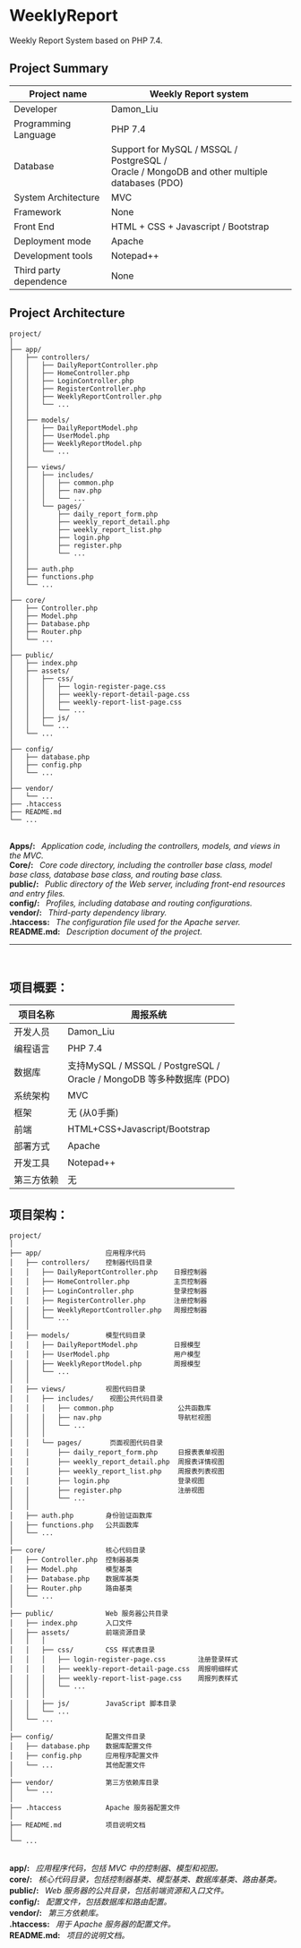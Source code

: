 # WeeklyReport
Weekly Report System based on PHP 7.4.

## Project Summary
| Project name | Weekly Report system |
| -------- | ------- |
| Developer | Damon_Liu |
| Programming Language | PHP 7.4 |
| Database | Support for MySQL / MSSQL / PostgreSQL / <br> Oracle / MongoDB and other multiple databases (PDO) |
| System Architecture | MVC |
| Framework | None
| Front End | HTML + CSS + Javascript / Bootstrap |
| Deployment mode | Apache |
| Development tools | Notepad++ |
| Third party dependence | None |

## Project Architecture
```
project/
│            
├── app/                
│   ├── controllers/    
│   │   ├── DailyReportController.php    
│   │   ├── HomeController.php           
│   │   ├── LoginController.php          
│   │   ├── RegisterController.php       
│   │   ├── WeeklyReportController.php   
│   │   └── ...                          
│   │
│   ├── models/         
│   │   ├── DailyReportModel.php         
│   │   ├── UserModel.php                
│   │   ├── WeeklyReportModel.php        
│   │   └── ...                          
│   │
│   ├── views/          
│   │   ├── includes/    
│   │   │   ├── common.php                
│   │   │   ├── nav.php                   
│   │   │   └── ... 
│   │   └── pages/       
│   │       ├── daily_report_form.php     
│   │       ├── weekly_report_detail.php  
│   │       ├── weekly_report_list.php    
│   │       ├── login.php                 
│   │       ├── register.php              
│   │       └── ...                       
│   │
│   ├── auth.php        
│   ├── functions.php   
│   └── ...             
│
├── core/               
│   ├── Controller.php  
│   ├── Model.php       
│   ├── Database.php    
│   ├── Router.php      
│   └── ...             
│
├── public/             
│   ├── index.php       
│   ├── assets/         
│   │   ├── css/        
│   │   │   ├── login-register-page.css        
│   │   │   ├── weekly-report-detail-page.css  
│   │   │   ├── weekly-report-list-page.css    
│   │   │   └── ...
│   │   ├── js/         
│   │   └── ...
│   └── ...    
│
├── config/             
│   ├── database.php    
│   ├── config.php      
│   └── ...     
│
├── vendor/           
│   └── ...
├── .htaccess 
├── README.md
└── ... 

```
<br>
<b>Apps/: </b> &nbsp;&nbsp;<i>Application code, including the controllers, models, and views in the MVC.</i><br>
<b>Core/: </b> &nbsp;&nbsp;<i>Core code directory, including the controller base class, model base class, database base class, and routing base class.</i><br>
<b>public/: </b> &nbsp;&nbsp;<i>Public directory of the Web server, including front-end resources and entry files.</i><br>
<b>config/: </b> &nbsp;&nbsp;<i>Profiles, including database and routing configurations.</i><br>
<b>vendor/: </b> &nbsp;&nbsp;<i>Third-party dependency library.</i><br>
<b>.htaccess: </b> &nbsp;&nbsp;<i>The configuration file used for the Apache server.</i><br>
<b>README.md: </b> &nbsp;&nbsp;<i>Description document of the project.</i>

<br>
<hr>
<br>

## 项目概要：
| 项目名称 | 周报系统 |
| -------- | ------- |
| 开发人员 | Damon_Liu |
| 编程语言 | PHP 7.4 |
| 数据库   | 支持MySQL / MSSQL / PostgreSQL / <br> Oracle / MongoDB 等多种数据库 (PDO) |
| 系统架构 | MVC |
| 框架     | 无 (从0手撕) |
| 前端     | HTML+CSS+Javascript/Bootstrap |
| 部署方式 | Apache |
| 开发工具 | Notepad++ |
| 第三方依赖 | 无 |

## 项目架构：　
```
project/ 
│            
├── app/                应用程序代码
│   ├── controllers/    控制器代码目录
│   │   ├── DailyReportController.php    日报控制器
│   │   ├── HomeController.php           主页控制器
│   │   ├── LoginController.php          登录控制器
│   │   ├── RegisterController.php       注册控制器
│   │   ├── WeeklyReportController.php   周报控制器
│   │   └── ...                          
│   │
│   ├── models/         模型代码目录
│   │   ├── DailyReportModel.php         日报模型
│   │   ├── UserModel.php                用户模型
│   │   ├── WeeklyReportModel.php        周报模型
│   │   └── ...                          
│   │
│   ├── views/          视图代码目录
│   │   ├── includes/    视图公共代码目录
│   │   │   ├── common.php                公共函数库
│   │   │   ├── nav.php                   导航栏视图
│   │   │   └── ...                       
│   │	│
│   │   └── pages/       页面视图代码目录
│   │       ├── daily_report_form.php     日报表表单视图
│   │       ├── weekly_report_detail.php  周报表详情视图
│   │       ├── weekly_report_list.php    周报表列表视图
│   │       ├── login.php                 登录视图
│   │       ├── register.php              注册视图
│   │       └── ...                       
│   │
│   ├── auth.php        身份验证函数库
│   ├── functions.php   公共函数库
│   └── ...             
│
├── core/               核心代码目录
│   ├── Controller.php  控制器基类
│   ├── Model.php       模型基类
│   ├── Database.php    数据库基类
│   ├── Router.php      路由基类
│   └── ...             
│
├── public/             Web 服务器公共目录
│   ├── index.php       入口文件
│   ├── assets/         前端资源目录
│   │   │
│   │   ├── css/        CSS 样式表目录
│   │   │   ├── login-register-page.css        注册登录样式
│   │   │   ├── weekly-report-detail-page.css  周报明细样式
│   │   │   ├── weekly-report-list-page.css    周报列表样式
│   │   │   └── ...
│   │   │
│   │   ├── js/         JavaScript 脚本目录
│   │   └── ...
│   └── ...             
│
├── config/             配置文件目录
│   ├── database.php    数据库配置文件
│   ├── config.php      应用程序配置文件
│   └── ...             其他配置文件
│
├── vendor/             第三方依赖库目录
│   └── ...             
│
├── .htaccess           Apache 服务器配置文件
│
├── README.md           项目说明文档
│
└── ...                 
```
<br>
<b>app/: </b> &nbsp;&nbsp;<i>应用程序代码，包括 MVC 中的控制器、模型和视图。</i><br>
<b>core/: </b> &nbsp;&nbsp;<i>核心代码目录，包括控制器基类、模型基类、数据库基类、路由基类。</i><br>
<b>public/: </b> &nbsp;&nbsp;<i>Web 服务器的公共目录，包括前端资源和入口文件。</i><br>
<b>config/: </b> &nbsp;&nbsp;<i>配置文件，包括数据库和路由配置。</i><br>
<b>vendor/: </b> &nbsp;&nbsp;<i>第三方依赖库。</i><br>
<b>.htaccess: </b> &nbsp;&nbsp;<i>用于 Apache 服务器的配置文件。</i><br>
<b>README.md: </b> &nbsp;&nbsp;<i>项目的说明文档。</i><br>
